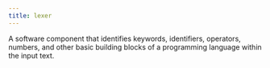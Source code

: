 ```yaml
---
title: lexer
---
```


A software component that identifies keywords, identifiers, operators, numbers, and other basic building blocks of a programming language within the input text.
